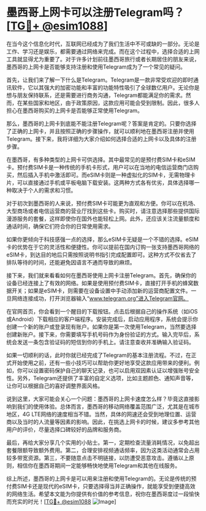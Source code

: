 # 墨西哥上网卡可以注册Telegram吗？[[TG💪+ @esim1088](https://t.me/s/esim1088)]

在当今这个信息化时代，互联网已经成为了我们生活中不可或缺的一部分。无论是工作、学习还是娱乐，都需要通过网络来完成。而在这个过程中，选择合适的上网工具就显得尤为重要了。对于许多计划前往墨西哥旅行或者长期居住的朋友来说，墨西哥的上网卡是否能够支持注册和使用Telegram成为了一个常见的疑问。

首先，让我们来了解一下什么是Telegram。Telegram是一款非常受欢迎的即时通讯软件，它以其强大的加密功能和丰富的功能特性吸引了全球数亿用户。无论你是想与朋友保持联系，还是需要进行商务沟通，Telegram都能满足你的需求。然而，在某些国家和地区，由于政策原因，这款应用可能会受到限制。因此，很多人担心在墨西哥购买的上网卡是否能够正常使用Telegram。

那么，墨西哥的上网卡到底能不能注册Telegram呢？答案是肯定的。只要你选择了正确的上网卡，并且按照正确的步骤操作，就可以顺利地在墨西哥注册并使用Telegram。接下来，我将详细为大家介绍如何选择合适的上网卡以及具体的注册步骤。

在墨西哥，有多种类型的上网卡可供选择。其中最常见的是预付费SIM卡和eSIM卡。预付费SIM卡是一种传统的手机卡形式，用户可以在当地的电信运营商门店购买，然后插入手机中激活即可。而eSIM卡则是一种虚拟化的SIM卡，无需物理卡片，可以直接通过手机或平板电脑下载安装。这两种方式各有优劣，具体选择哪一种取决于个人的需求和习惯。

对于初次到墨西哥的人来说，预付费SIM卡可能更为直观和方便。你可以在机场、大型商场或者电信运营商的营业厅找到这些卡。购买时，请注意选择那些提供国际漫游服务的套餐，这样即使你在国外也能轻松上网。此外，还应该关注流量额度和通话时间，确保它们符合你的日常使用需求。

如果你更倾向于科技感强一点的选择，那么eSIM卡无疑是一个不错的选择。eSIM卡的优势在于它的灵活性和便捷性。你可以提前在国内订购一张支持墨西哥网络的eSIM卡，到达目的地后只需按照说明书指引完成配置即可。这种方式不仅省去了排队等待的时间，还能避免因语言不通而导致的麻烦。

接下来，我们就来看看如何在墨西哥使用上网卡注册Telegram。首先，确保你的设备已经连接上了有效的网络。如果是使用预付费SIM卡，直接打开手机的蜂窝数据开关；如果是eSIM卡，则需要在设备设置中手动添加新的运营商配置文件。一旦网络连接成功，打开浏览器输入“www.telegram.org”进入Telegram官网。

在官网首页，你会看到一个醒目的下载按钮。点击后根据自己的操作系统（如iOS或Android）下载相应的客户端程序。安装完成后，启动应用程序，系统会提示你创建一个新的账户或登录现有账户。如果你是第一次使用Telegram，当然要选择创建新账户。接下来，你需要填写手机号码作为身份验证的方式。输入完毕后，系统会发送一条包含验证码的短信到你的手机上。请注意查收并准确输入验证码。

如果一切顺利的话，此时你就已经完成了Telegram的基本注册流程。不过，在正式开始使用之前，还有一些小技巧可以帮助你更好地享受这款应用带来的便利。例如，你可以设置密码保护自己的聊天记录，也可以启用双因素认证以增强账号安全性。另外，Telegram还提供了丰富的自定义选项，比如主题颜色、通知声音等，让你可以根据自己的喜好调整界面风格。

说到这里，大家可能会关心一个问题：墨西哥的上网卡速度怎么样？毕竟这直接影响到我们的使用体验。总体而言，墨西哥的移动网络覆盖范围广泛，尤其是在城市地区，4G LTE网络的速度相当不错。当然，具体的网速还会受到地理位置、运营商以及当时的人流量等因素的影响。因此，在挑选上网卡的时候，建议多参考其他用户的评价，尽量选择口碑较好的品牌和服务商。

最后，再给大家分享几个实用的小贴士。第一，定期检查流量消耗情况，以免超出套餐限额导致额外费用。第二，合理安排视频通话频率，因为这类活动通常会占用较多带宽资源。第三，不要随意点击不明链接，以防遭受恶意攻击。遵循以上原则，相信你在墨西哥期间一定能够畅快地使用Telegram和其他在线服务。

综上所述，墨西哥的上网卡是可以用来注册和使用Telegram的。无论是传统的预付费SIM卡还是现代的eSIM卡，只要选择得当并正确操作，就能享受到便捷高效的网络生活。希望本文能为你提供有价值的参考信息，祝你在墨西哥度过一段愉快而充实的时光！[[TG💪+ @esim1088](https://t.me/s/esim1088) ![Image](https://i.postimg.cc/4NQfJmqS/Snipaste-2025-05-13-00-14-12.png)]